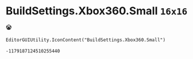 # BuildSettings.Xbox360.Small `16x16`
<img src="/img/BuildSettings.Xbox360.Small.png" width=16 height=16>

``` CSharp
EditorGUIUtility.IconContent("BuildSettings.Xbox360.Small")
```
```
-1179187124510255440
```
